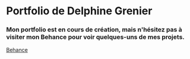 # Portfolio de Delphine Grenier 
### Mon portfolio est en cours de création, mais n'hésitez pas à visiter mon Behance pour voir quelques-uns de mes projets.
[Behance](www.behance.net/delphinegrenier)
